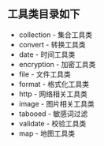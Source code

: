 ## 工具类目录如下
* collection - 集合工具类
* convert - 转换工具类
* date - 时间工具类
* encryption - 加密工具类
* file - 文件工具类
* format - 格式化工具类
* http - 网络相关工具类
* image - 图片相关工具类
* tabooed - 敏感词过滤 
* validate - 校验工具类
* map - 地图工具类